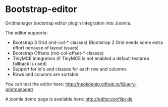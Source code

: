 Bootstrap-editor
================

Gridmanager bootstrap editor plugin integration into Joomla.

The editor supports:

- Bootstrap 3 Grid (md-col-* classes) (Bootstrap 2 Grid needs some extra effort because of layout issues)
- Bootstrap Offsets (md-col-offset-* classes)
- TinyMCE integration (if TinyMCE is not enabled a default textarea fallback is used)
- Support for id's and classes for each row and columns
- Rows and columns are sortable

You can test the editor here: http://neokoenig.github.io/jQuery-gridmanager/

A joomla demo page is available here: http://editor.profilpr.de
